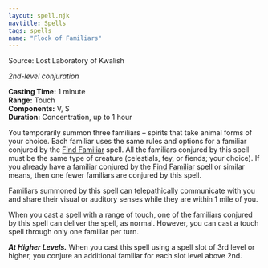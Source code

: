 ```yaml
---
layout: spell.njk
navtitle: Spells
tags: spells
name: "Flock of Familiars"
---
```

Source: Lost Laboratory of Kwalish

_2nd-level conjuration_

**Casting Time:** 1 minute  
**Range:** Touch  
**Components:** V, S  
**Duration:** Concentration, up to 1 hour

You temporarily summon three familiars – spirits that take animal forms of your choice. Each familiar uses the same rules and options for a familiar conjured by the <a href="{{ '/spells/Find Familiar' | url }}">Find Familiar</a> spell. All the familiars conjured by this spell must be the same type of creature (celestials, fey, or fiends; your choice). If you already have a familiar conjured by the <a href="{{ '/spells/Find Familiar' | url }}">Find Familiar</a> spell or similar means, then one fewer familiars are conjured by this spell.

Familiars summoned by this spell can telepathically communicate with you and share their visual or auditory senses while they are within 1 mile of you.

When you cast a spell with a range of touch, one of the familiars conjured by this spell can deliver the spell, as normal. However, you can cast a touch spell through only one familiar per turn.

**_At Higher Levels._** When you cast this spell using a spell slot of 3rd level or higher, you conjure an additional familiar for each slot level above 2nd.